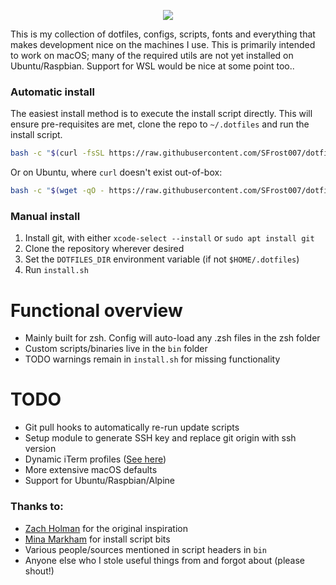 <p align="center">
<img src="https://i.imgur.com/fEyo7tU.png">
</p>

This is my collection of dotfiles, configs, scripts, fonts and everything that
makes development nice on the machines I use. This is primarily intended to work
on macOS; many of the required utils are not yet installed on Ubuntu/Raspbian.
Support for WSL would be nice at some point too..

### Automatic install

The easiest install method is to execute the install script directly. This will
ensure pre-requisites are met, clone the repo to `~/.dotfiles` and run the
install script.

```bash
bash -c "$(curl -fsSL https://raw.githubusercontent.com/SFrost007/dotfiles/master/install.sh)"
```
Or on Ubuntu, where `curl` doesn't exist out-of-box:
```bash
bash -c "$(wget -qO - https://raw.githubusercontent.com/SFrost007/dotfiles/master/install.sh)"
```


### Manual install
1. Install git, with either `xcode-select --install` or `sudo apt install git`
2. Clone the repository wherever desired
3. Set the `DOTFILES_DIR` environment variable (if not `$HOME/.dotfiles`)
4. Run `install.sh`


# Functional overview
* Mainly built for zsh. Config will auto-load any .zsh files in the zsh folder
* Custom scripts/binaries live in the `bin` folder
* TODO warnings remain in `install.sh` for missing functionality

# TODO
* Git pull hooks to automatically re-run update scripts
* Setup module to generate SSH key and replace git origin with ssh version
* Dynamic iTerm profiles ([See here](https://github.com/juliantellez/up))
* More extensive macOS defaults
* Support for Ubuntu/Raspbian/Alpine

### Thanks to:
* [Zach Holman](http://github.com/holman/dotfiles) for the original inspiration
* [Mina Markham](https://github.com/minamarkham/formation) for install script bits
* Various people/sources mentioned in script headers in `bin`
* Anyone else who I stole useful things from and forgot about (please shout!)
